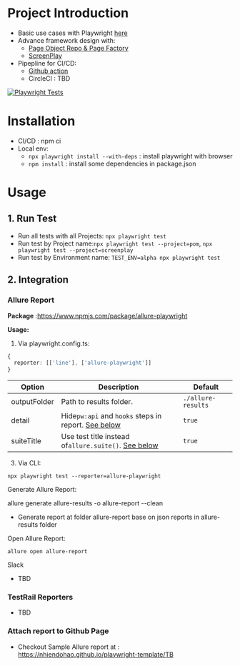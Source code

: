 # Project Introduction

* Basic use cases with Playwright [here](https://github.com/nhiendohao/playwright-template/tree/master/tests/web/basic)
* Advance framework design with:
  * [Page Object Repo & Page Factory](https://github.com/nhiendohao/playwright-template/tree/master/tests/web/advance/PageObjectModel)
  * [ScreenPlay](https://github.com/nhiendohao/playwright-template/tree/master/tests/web/advance/ScreenPlay)
* Pipepline for CI/CD:
  * [Github action](https://github.com/nhiendohao/playwright-template/tree/master/.github/workflows)
  * CircleCI : TBD

[![Playwright Tests](https://github.com/nhiendohao/playwright-template/actions/workflows/playwright.yml/badge.svg)](https://github.com/nhiendohao/playwright-template/actions/workflows/playwright.yml)

# Installation

* CI/CD : npm ci
* Local env:
  * `npx playwright install --with-deps` : install playwright with browser
  * `npm install` : install some dependencies in package.json

# Usage

## 1. Run Test

* Run all tests with all Projects: `npx playwright test`
* Run test by Project name:`npx playwright test --project=pom`, `npx playwright test --project=screenplay`
* Run test by Environment name: `TEST_ENV=alpha npx playwright test`

## 2. Integration

### Allure Report

**Package** :https://www.npmjs.com/package/allure-playwright

**Usage:**

1. Via playwright.config.ts:

```typescript
{
  reporter: [['line'], ['allure-playwright']]
}
```


| Option       | Description                                                                                                                | Default            |
| -------------- | ---------------------------------------------------------------------------------------------------------------------------- | -------------------- |
| outputFolder | Path to results folder.                                                                                                    | `./allure-results` |
| detail       | Hide`pw:api` and `hooks` steps in report. [See below](https://www.npmjs.com/package/allure-playwright#hooks-and-api-calls) | `true`             |
| suiteTitle   | Use test title instead of`allure.suite()`. [See below](https://www.npmjs.com/package/allure-playwright#suit-title)         | `true`             |

3. Via CLI:

```shell
npx playwright test --reporter=allure-playwright
```

Generate Allure Report:

allure generate allure-results -o allure-report --clean
* Generate report at folder allure-report base on json reports in allure-results folder

Open Allure Report:

```shell
allure open allure-report
```
Slack

* TBD

### TestRail Reporters

* TBD

### Attach report to Github Page

* Checkout Sample Allure report at : https://nhiendohao.github.io/playwright-template/TB

